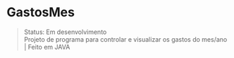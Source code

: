 # GastosMes
> Status: Em desenvolvimento
<br>Projeto de programa para controlar e visualizar os gastos do mes/ano | Feito em JAVA
